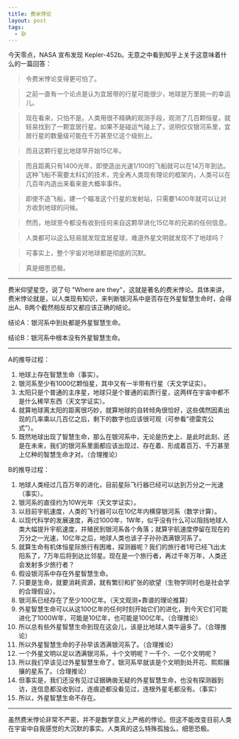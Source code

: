 ```yaml
---
title: 费米悖论
layout: post
tags:
  - 杂
---
```


今天零点，NASA 宣布发现 Kepler-452b。无意之中看到知乎上关于这意味着什么的一篇回答：

>令费米悖论变得更可怕了。

>之前一直有一个论点是认为宜居带的行星可能很少，地球是万里挑一的幸运儿。

>现在看来，只怕不是。人类用很不精确的观测手段，观测了几百颗恒星，就轻易找到了一颗宜居行星。如果不是碰运气碰上了，说明仅仅银河系里，宜居行星的数量级可能在千万甚至亿这个级别上。

>而且这颗行星比地球早开始15亿年。

>而且距离只有1400光年，即使造出光速1/100的飞船就可以在14万年到达。这种飞船不需要太科幻的技术，完全再人类现有理论的框架内，人类可以在几百年内造出来看来是大概率事件。

>即使不造飞船，建一个瞄准这个行星的发射站，只需要1400年就可以让对方收到地球的问候。

>然而，地球至今都没有收到任何来自这颗早进化15亿年的兄弟的任何信息。

>人类都可以这么轻易就发现宜居星球，难道外星文明就发现不了地球吗？

>可事实上，整个宇宙对地球都是彻底的沉默。

>真是细思恐极。

---

费米仰望星空，说了句 "Where are they"，这就是著名的费米悖论。具体来讲，费米悖论就是，以人类现有知识，来判断银河系中是否存在外星智慧生命时，会得出A、B两个截然相反却又都应该正确的结论。

结论A：银河系中到处都是外星智慧生命。

结论B：银河系中根本没有外星智慧生命。

---

A的推导过程：

1. 地球上存在智慧生命（事实）。
2. 银河系至少有1000亿颗恒星，其中又有一半带有行星（天文学证实）。
3. 太阳只是个普通的主序星，地球只是个普通的岩质行星，这两样在宇宙中都不是什么稀罕东西（天文学证实）。
4. 就算地球离太阳的距离很巧妙，就算地球的自转倾角很恰好，这些偶然因素出现的几率乘以几百亿之后，剩下的数字也应该很可观（可参看”德雷克公式“）。
5. 既然地球出现了智慧生命，那么在银河系中，无论是历史上、是此时此刻、还是在未来，我们的银河系里面都应该出现过、存在着、形成着百万、千万甚至上亿种的智慧生命才对。（合理推论）

B的推导过程：

1. 地球人类经过几百万年的进化，目前星际飞行器已经可以达到万分之一光速（事实）。
2. 银河系的直径约为10W光年（天文学证实）。
3. 以目前宇航速度，人类的飞行器可以在10亿年内横穿银河系（数学计算）。
4. 以现代科学的发展速度，再过1000年，1W年，似乎没有什么可以阻挡地球人类大幅提升宇航速度，并殖民到银河系各个角落；就算宇航速度停留在现在的万分之一光速，10亿年之后，地球人类也该子子孙孙洒满银河系了。
5. 就算生命有机体恒星际旅行有困难，探测器呢？我们的旅行者1号已经飞出太阳系了，7万年后将到达比邻星。现在是一个旅行者，再过千年万年，人类还会发射多少旅行者？
6. 假设银河系中存在外星智慧生命。
7. 只要是生命，就要消耗资源，就有繁衍和扩张的欲望（生物学同时也是社会学的合理假设）。
8. 银河系已经存在了至少100亿年。（天文观测+靠谱的理论推算）
9. 外星智慧生命可以从这100亿年的任何时刻开始它们的进化，到今天它们可能进化了1000W年，可能是10亿年，也可能是100亿年。（合理推论）
10. 所以总有些外星智慧生命到现在这会儿，该是比地球人类牛逼多了。（合理推论）
11. 所以外星智慧生命的子孙早该洒满银河系了。（合理推论）
12. 一个外星文明以足以洒满银河系，十个文明呢？一千个、一亿个文明呢？
13. 所以我们早该见过外星智慧生命了，银河系早就该是个文明到处开花、熙熙攘攘的星系了。（合理推论）
14. 但事实是，我们还没有见过证据确凿无疑的外星智慧生命，也没有探测器到访，连信息都没收到过，连痕迹都没看见过，连根外星毛都没有。（事实）
15. 所以，外星智慧生命不存在。

---

虽然费米悖论非常不严密，并不是数学意义上严格的悖论。但这不能改变目前人类在宇宙中自我感觉的大沉默的事实。人类真的这么特殊孤独么，细思恐极。